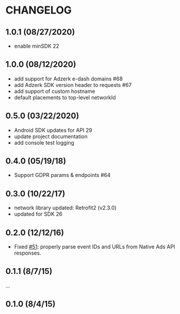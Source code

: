 # CHANGELOG

## 1.0.1 (08/27/2020)
- enable minSDK 22

## 1.0.0 (08/12/2020)

* add support for Adzerk e-dash domains #68
* add Adzerk SDK version header to requests #67
* add support of custom hostname
* default placements to top-level networkId

## 0.5.0 (03/22/2020)

* Android SDK updates for API 29
* update project documentation
* add console test logging

## 0.4.0 (05/19/18)

* Support GDPR params & endpoints #64

## 0.3.0 (10/22/17)

* network library updated: Retrofit2 (v2.3.0)
* updated for SDK 26

## 0.2.0 (12/12/16)

* Fixed [#51](https://github.com/adzerk/adzerk-android-sdk/issues/51): properly parse event IDs and URLs from Native Ads API responses.

## 0.1.1 (8/7/15)

...

## 0.1.0 (8/4/15)
